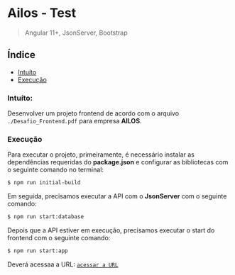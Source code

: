 # Ailos - Test

> Angular 11+, JsonServer, Bootstrap

## Índice
* [Intuíto](#intuito)
* [Execução](#execucao)


### Intuíto:
Desenvolver um projeto frontend de acordo com o arquivo `./Desafio_Frontend.pdf` para empresa **AILOS**.

### Execução
Para executar o projeto, primeiramente, é necessário instalar as dependências requeridas do **package.json** e configurar as bibliotecas com o seguinte comando no terminal:
```Bash
$ npm run initial-build
```

Em seguida, precisamos executar a API com o **JsonServer** com o seguinte comando:
```Bash
$ npm run start:database
```

Depois que a API estiver em execução, precisamos executar o start do frontend com o seguinte comando:
```Bash
$ npm run start:app
```

Deverá acessaa a URL: [`acessar a URL`](http://localhost:4200/)

```
